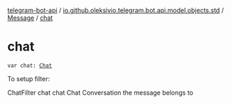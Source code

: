 [telegram-bot-api](../../index.md) / [io.github.oleksivio.telegram.bot.api.model.objects.std](../index.md) / [Message](index.md) / [chat](./chat.md)

# chat

`var chat: `[`Chat`](../-chat/index.md)

To setup filter:

ChatFilter chat chat Chat Conversation the message belongs to

